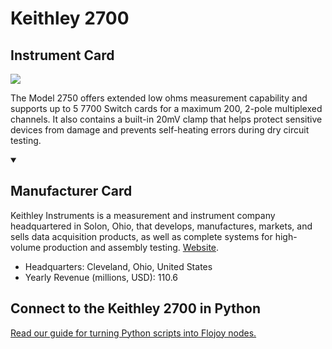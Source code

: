 
# Keithley 2700

## Instrument Card

<img src="https://v5.airtableusercontent.com/v1/19/19/1691539200000/Ux1cxVK5j_tQyfABVM9muw/XxqW1doTl0nkAd3VE4q3adrnEfjRWrSXbTZF5umK_jZbg_kn7MEtSni_k441plS7mzlTIHSIzwmyoIfD945aebNbs1xz93DWewbi1hJPgxM/AzqEbMKRq2_EaZCSF6r_l8kRNdRXc8MrcAPStNyWyPA"/>
<p>The Model 2750 offers extended low ohms measurement capability and supports up to 5 7700 Switch cards for a maximum 200, 2-pole multiplexed channels. It also contains a built-in 20mV clamp that helps protect sensitive devices from damage and prevents self-heating errors during dry circuit testing.</p>

<details open>
<summary><h2>Manufacturer Card</h2></summary>

Keithley Instruments is a measurement and instrument company headquartered in Solon, Ohio, that develops, manufactures, markets, and sells data acquisition products, as well as complete systems for high-volume production and assembly testing. <a href="https://www.tek.com/en">Website</a>.

<ul>
  <li>Headquarters: Cleveland, Ohio, United States</li>
  <li>Yearly Revenue (millions, USD): 110.6</li>
</ul>
</details>

## Connect to the Keithley 2700 in Python

[Read our guide for turning Python scripts into Flojoy nodes.](https://docs.flojoy.ai/custom-nodes/creating-custom-node/)


